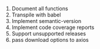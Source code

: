 1. Document all functions
1. Transpile with babel
1. Implement semantic-version
1. Implement code coverage reports
1. Support unsupported releases
1. pass download options to axios
